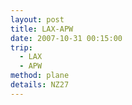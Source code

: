 ```yaml
---
layout: post
title: LAX-APW
date: 2007-10-31 00:15:00
trip:
  - LAX
  - APW
method: plane
details: NZ27
---
```

